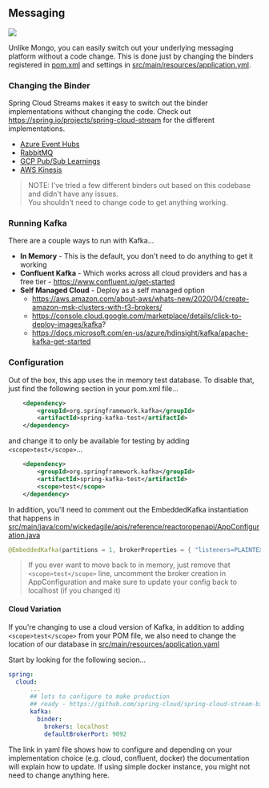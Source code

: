 ## Messaging

[![](https://mermaid.ink/img/pako:eNp90cFqwzAMBuBXMT4l0L5ADoMmTrvCxkqzW5KDa6upWSMHWy6Mpu8-t2lhbGw6CfTpP0hnrqwGnvHOyeHAXrYNsliL-m0AXGzWLZvPn8bCIjmpaGRFsoXYmBOwOE0nnde5EDfJxqq3H8DewZP_Qxe3yA04bzwBKhhZWSevFjsr8rSdUDkhZ3VQ4Ea2SupqcAY7JmwvDZYnQGrviasfeFnnBjW49vu4CjuvnNldwfN_actffJ08AlM-4z24uKPjzc7XhYbTAXpoeBZbDXsZjtTwBi-RhkFLglIbso5ne3n0MOMykK0-UfGMXIAHEkbGF_R3dfkClOiFHg)](https://mermaid-js.github.io/mermaid-live-editor/edit#pako:eNp90cFqwzAMBuBXMT4l0L5ADoMmTrvCxkqzW5KDa6upWSMHWy6Mpu8-t2lhbGw6CfTpP0hnrqwGnvHOyeHAXrYNsliL-m0AXGzWLZvPn8bCIjmpaGRFsoXYmBOwOE0nnde5EDfJxqq3H8DewZP_Qxe3yA04bzwBKhhZWSevFjsr8rSdUDkhZ3VQ4Ea2SupqcAY7JmwvDZYnQGrviasfeFnnBjW49vu4CjuvnNldwfN_actffJ08AlM-4z24uKPjzc7XhYbTAXpoeBZbDXsZjtTwBi-RhkFLglIbso5ne3n0MOMykK0-UfGMXIAHEkbGF_R3dfkClOiFHg)

Unlike Mongo, you can easily switch out your underlying messaging platform without a code change.  This is done 
just by changing the binders registered in [pom.xml](pom.xml) and settings in 
[src/main/resources/application.yml](src/main/resources/application.yml).

### Changing the Binder

Spring Cloud Streams makes it easy to switch out the binder implementations without changing the code.  Check out
https://spring.io/projects/spring-cloud-stream for the different implementations.

* [Azure Event Hubs](AZURE.md)
* [RabbitMQ](RABBITMQ.md)
* [GCP Pub/Sub Learnings](GCP.md)
* [AWS Kinesis](AWS.md)

> NOTE: I've tried a few different binders out based on this codebase and didn't have any issues.  
> You shouldn't need to change code to get anything working.

### Running Kafka

There are a couple ways to run with Kafka...

* **In Memory** - This is the default, you don't need to do anything to get it working
* **Confluent Kafka** - Which works across all cloud providers and has a free tier - https://www.confluent.io/get-started
* **Self Managed Cloud** - Deploy as a self managed option
    * https://aws.amazon.com/about-aws/whats-new/2020/04/create-amazon-msk-clusters-with-t3-brokers/
    * https://console.cloud.google.com/marketplace/details/click-to-deploy-images/kafka?
    * https://docs.microsoft.com/en-us/azure/hdinsight/kafka/apache-kafka-get-started

### Configuration
Out of the box, this app uses the in memory test database.  To disable that, just find the following section in your pom.xml file...

```xml
    <dependency>
        <groupId>org.springframework.kafka</groupId>
        <artifactId>spring-kafka-test</artifactId>
    </dependency>
```

and change it to only be available for testing by adding `<scope>test</scope>`...

```xml
    <dependency>
        <groupId>org.springframework.kafka</groupId>
        <artifactId>spring-kafka-test</artifactId>
        <scope>test</scope>
    </dependency>
```

In addition, you'll need to comment out the EmbeddedKafka instantiation that happens in
[src/main/java/com/wickedagile/apis/reference/reactoropenapi/AppConfiguration.java](src/main/java/com/wickedagile/apis/reference/reactoropenapi/AppConfiguration.java)

```java
@EmbeddedKafka(partitions = 1, brokerProperties = { "listeners=PLAINTEXT://localhost:9092", "port=9092" })
```

> If you ever want to move back to in memory, just remove that `<scope>test</scope>` line, uncomment the broker 
> creation in AppConfiguration and make sure to update your config back to localhost (if you changed it)

#### Cloud Variation
If you're changing to use a cloud version of Kafka, in addition to adding `<scope>test</scope>` from your POM file,
we also need to change the location of our database in [src/main/resources/application.yaml](src/main/resources/application.yaml)

Start by looking for the following secion...

```yaml
spring:
  cloud:
      ...
      ## lots to configure to make production
      ## ready - https://github.com/spring-cloud/spring-cloud-stream-binder-kafka
      kafka:
        binder:
          brokers: localhost
          defaultBrokerPort: 9092
```

The link in yaml file shows how to configure and depending on your implementation choice (e.g. cloud, confluent, docker) 
the documentation will explain how to update.  If using simple docker instance, you might not need to change 
anything here.